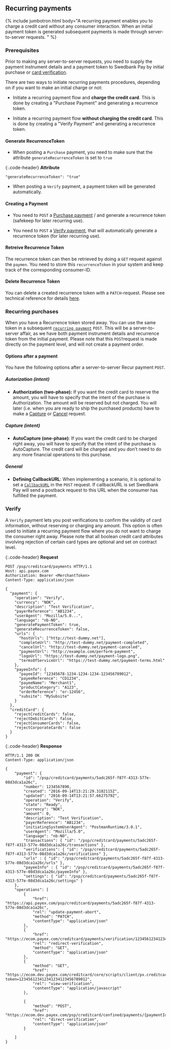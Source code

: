 ## Recurring payments

{% include jumbotron.html body="A recurring payment enables you to charge a
credit card without any consumer interaction. When an initial payment token is
generated subsequent payments is made through server-to-server requests. " %}

### Prerequisites

Prior to making any server-to-server requests, you need to supply the payment 
instrument details and a payment token to Swedbank Pay by initial purchase or 
[card verification][payment-verify].

There are two ways to initiate recurring payments procedures, 
depending on if you want to make an initial charge or not:

* Initiate a recurring payment flow and **charge the credit card**. 
  This is done by creating a "Purchase Payment" and generating a 
  recurrence token.

* Initiate a recurring payment flow **without charging the credit card**. 
  This is done by creating  a "Verify Payment" and generating a recurrence token.

#### Generate RecurrenceToken

* When posting a `Purchase` payment, 
  you need to make sure that the attribute 
  `generateRecurrenceToken` is set to `true`

{:.code-header}
**Attribute**

```JS
"generateRecurrenceToken": "true"
```

* When posting a `Verify` payment, a payment token will be generated 
  automatically.

#### Creating a Payment

* You need to `POST` a [Purchase payment][card-payment-purchase] / and 
  generate a recurrence token (safekeep for later recurring use).

* You need to `POST` a [Verify payment][payment-verify], that will 
  automatically generate a recurrence token (for later recurring use).

#### Retreive Recurrence Token

The recurrence token can then be retrieved by doing a `GET` request against 
the `paymen`. 
You need to store this `recurrenceToken` in your system and keep 
track of the corresponding consumer-ID.

#### Delete Recurrence Token

You can delete a created recurrence token with a `PATCH`-request. 
Please see technical reference for details 
[here][card-payments-remove-payment-token].

### Recurring purchases

When you have a Recurrence token stored away. You can use the same token in a 
subsequent [`recurring payment`][card-payment-recur] `POST`. 
This will be a server-to-server affair, as we have both payment instrument 
details and recurrence token from the initial payment. 
Please note that this `POST`request is made directly on the payment level, 
and will not create a payment order.

#### Options after a payment

You have the following options after a server-to-server Recur payment `POST`.

##### Autorization (intent)

* **Authorization (two-phase):** If you want the credit card to reserve the 
  amount, you will have to specify that the intent of the purchase is 
  Authorization. 
  The amount will be reserved but not charged. 
  You will later (i.e. when you are ready to ship the purchased products) 
  have to make a [Capture][card-payment-capture] or 
  [Cancel][card-payment-cancel] request.

##### Capture (intent)

* **AutoCapture (one-phase)**: If you want the credit card to be charged 
  right away, you will have to specify that the intent of the purchase is 
  AutoCapture. 
  The credit card will be charged and you don't need to do any more 
  financial operations to this purchase.​​​​​

##### General 

* **Defining CallbackURL**: When implementing a scenario, 
  it is optional to set a [`CallbackURL`][technical-reference-callback] 
  in the `POST` request. 
  If callbackURL is set Swedbank Pay will send a postback request to this URL 
  when the consumer has fulfilled the payment. 

### Verify

A `Verify` payment lets you post verifications to confirm the validity of 
card information, without reserving or charging any amount. 
This option is often used to initiate a recurring payment 
flow where you do not want to charge the consumer right away. 
Please note that all boolean credit card attributes involving rejection of 
certain card types are optional and set on contract level.

{:.code-header}
**Request**

```http
POST /psp/creditcard/payments HTTP/1.1
Host: api.payex.com
Authorization: Bearer <MerchantToken>
Content-Type: application/json      

{
  "payment": {
    "operation": "Verify",
    "currency": "NOK",
    "description": "Test Verification",
    "payerReference": "AB1234",
    "userAgent": "Mozilla/5.0...",
    "language": "nb-NO",
    "generatePaymentToken": true,
    "generateRecurrenceToken": false,
    "urls": {
      "hostUrls": ["http://test-dummy.net"],
      "completeUrl": "http://test-dummy.net/payment-completed",
      "cancelUrl": "http://test-dummy.net/payment-canceled",
      "paymentUrl": "http://example.com/perform-payment",
      "logoUrl": "https://test-dummy.net/payment-logo.png",
      "termsOfServiceUrl": "https://test-dummy.net/payment-terms.html"
    },
    "payeeInfo": {
      "payeeId": "12345678-1234-1234-1234-123456789012",
      "payeeReference": "CD1234",
      "payeeName": "Merchant1",
      "productCategory": "A123",
      "orderReference": "or-12456",
      "subsite": "MySubsite"
    }
  },
  "creditCard": {
    "rejectCreditCards": false,
    "rejectDebitCards": false,
    "rejectConsumerCards": false,
    "rejectCorporateCards": false
  }
}
```

{:.code-header}
**Response**

```http
HTTP/1.1 200 OK
Content-Type: application/json

{
    "payment": {
        "id": "/psp/creditcard/payments/5adc265f-f87f-4313-577e-08d3dca1a26c",
        "number": 1234567890,
        "created": "2016-09-14T13:21:29.3182115Z",
        "updated": "2016-09-14T13:21:57.6627579Z",
        "operation": "Verify",
        "state": "Ready",
        "currency": "NOK",
        "amount": 0,
        "description": "Test Verification",
        "payerReference": "AB1234",
        "initiatingSystemUserAgent": "PostmanRuntime/3.0.1",
        "userAgent": "Mozilla/5.0",
        "language": "nb-NO",
        "transactions": { "id": "/psp/creditcard/payments/5adc265f-f87f-4313-577e-08d3dca1a26c/transactions" },
        "verifications": { "id": "/psp/creditcard/payments/5adc265f-f87f-4313-577e-08d3dca1a26c/verifications" },
        "urls" : { "id": "/psp/creditcard/payments/5adc265f-f87f-4313-577e-08d3dca1a26c/urls" },
        "payeeInfo" : { "id": "/psp/creditcard/payments/5adc265f-f87f-4313-577e-08d3dca1a26c/payeeInfo" },
        "settings": { "id": "/psp/creditcard/payments/5adc265f-f87f-4313-577e-08d3dca1a26c/settings" }
    },
    "operations": [
        {
            "href": "https://api.payex.com/psp/creditcard/payments/5adc265f-f87f-4313-577e-08d3dca1a26c",
            "rel": "update-payment-abort",
            "method": "PATCH",
            "contentType": "application/json"
        },
        {
            "href": "https://ecom.payex.com/creditcard/payments/verification/123456123412341234123456789012",
            "rel": "redirect-verification",
            "method": "GET",
            "contentType": "application/json"
        },
        {
            "method": "GET",
            "href": "https://ecom.dev.payex.com/creditcard/core/scripts/client/px.creditcard.client.js?token=123456123412341234123456789012",
            "rel": "view-verification",
            "contentType": "application/javascript"
        },
          
        {
            "method": "POST",
            "href": "https://ecom.dev.payex.com/psp/creditcard/confined/payments/{paymentId:guid}/verifications",
            "rel": "direct-verification",
            "contentType": "application/json"
        }

    ]   
}   
```


[payment-verify]: #verify
[card-payment-purchase]: #create-payment
[card-payment-recur]: #recurring-payments
[card-payment-capture]: #capture-sequence
[card-payment-cancel]: #cancel-sequence
[card-payments-remove-payment-token]: #delete-payment-token
[technical-reference-callback]: /other-features#callback

